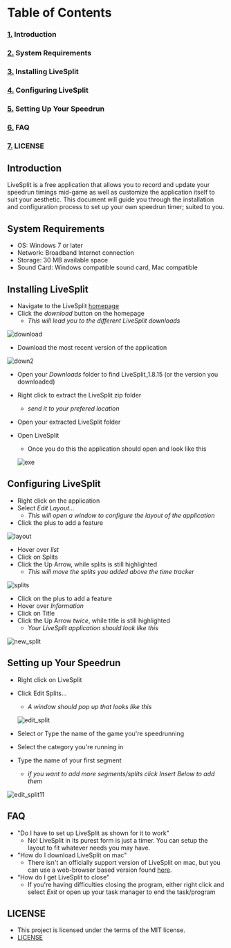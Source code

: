 # Table of Contents 

### [1.](#introduction) Introduction
### [2.](#system-requirements) System Requirements
### [3.](#installing-livesplit) Installing LiveSplit 
### [4.](#configuring-livesplit) Configuring LiveSplit
### [5.](#setting-up-your-speedrun) Setting Up Your Speedrun
### [6.](#faq) FAQ
### [7.](#license) LICENSE


## Introduction
LiveSplit is a free application that allows you to record and update your speedrun timings mid-game as well as customize the application itself to suit your aesthetic. This document will guide you through the installation and configuration process to set up your own speedrun timer; suited to you. 

## System Requirements
 * OS: Windows 7 or later
 * Network: Broadband Internet connection
 * Storage: 30 MB available space
 * Sound Card: Windows compatible sound card, Mac compatible
 
## Installing LiveSplit
 * Navigate to the LiveSplit [homepage](https://livesplit.org/)
 * Click the _download_ button on the homepage
   * _This will lead you to the different LiveSplit downloads_
   
  ![download](https://github.com/ChaseAlll/P2/blob/main/P2_pictures/download.png)
  
  * Download the most recent version of the application
  
  ![down2](https://github.com/ChaseAlll/P2/blob/main/P2_pictures/down2.png)
  
  * Open your _Downloads_ folder to find LiveSplit_1.8.15 (or the version you downloaded)
  * Right click to extract the LiveSplit zip folder
    * _send it to your prefered location_
  * Open your extracted LiveSplit folder
  * Open LiveSplit
     * Once you do this the application should open and look like this
    
    ![exe](https://github.com/ChaseAlll/P2/blob/main/P2_pictures/exe.png)

## Configuring LiveSplit
 * Right click on the application
 * Select _Edit Layout..._
   * _This will open a window to configure the layout of the application_
  * Click the plus to add a feature 
  
  ![layout](https://github.com/ChaseAlll/P2/blob/main/P2_pictures/layout.png)
  
  * Hover over _list_
  * Click on Splits
  * Click the Up Arrow, while splits is still highlighted
    * _This will move the splits you added above the time tracker_
  
  ![splits](https://github.com/ChaseAlll/P2/blob/main/P2_pictures/splits.png)
  
  * Click on the plus to add a feature
  * Hover over _Information_
  * Click on Title
  * Click the Up Arrow _twice_, while title is still highlighted
    * _Your LiveSplit application should look like this_
  
  ![new_split](https://github.com/ChaseAlll/P2/blob/main/P2_pictures/new_split.png)
 
 ## Setting up Your Speedrun
 * Right click on LiveSplit
 * Click Edit Splits...
   * _A window should pop up that looks like this_
   
   ![edit_split](https://github.com/ChaseAlll/P2/blob/main/P2_pictures/edit_split.png)
  * Select or Type the name of the game you're speedrunning
  * Select the category you're running in
  * Type the name of your first segment 
    * _if you want to add more segments/splits click Insert Below to add them_
    
  ![edit_split11](https://github.com/ChaseAlll/P2/blob/main/P2_pictures/edit_split11.png)
   
## FAQ
 * "Do I have to set up LiveSplit as shown for it to work"
   * No! LiveSplit in its purest form is just a timer. You can setup the layout to fit whatever needs you may have.
 * "How do I download LiveSplit on mac"
   * There isn't an officially support version of LiveSplit on mac, but you can use a web-browser based version found [here](https://cryze.github.io/LiveSplitOne/).
 * “How do I get LiveSplit to close”
   * If you're having difficulties closing the program, either right click and select _Exit_ or open up your task manager to end the task/program

## LICENSE
 * This project is licensed under the terms of the MIT license.
 * [LICENSE](https://github.com/ChaseAlll/P2/blob/main/MIT%20License.txt)

